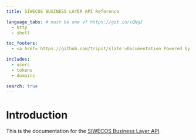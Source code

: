 ```yaml
---
title: SIWECOS BUSINESS LAYER API Reference

language_tabs: # must be one of https://git.io/vQNgJ
  - http
  - shell

toc_footers:
  - <a href='https://github.com/tripit/slate'>Documentation Powered by Slate</a>

includes:
  - users
  - tokens
  - domains

search: true
---
```


# Introduction

This is the documentation for the [SIWECOS Business Layer API](https://github.com/SIWECOS/siwecos-business-layer).


